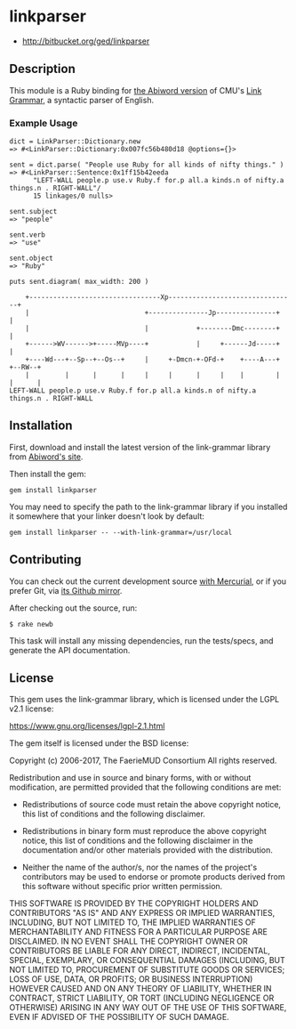 # linkparser

* http://bitbucket.org/ged/linkparser

## Description

This module is a Ruby binding for
[the Abiword version](http://www.abisource.com/projects/link-grammar/) of CMU's
[Link Grammar](http://www.link.cs.cmu.edu/link/), a syntactic parser of English.


### Example Usage

    dict = LinkParser::Dictionary.new
    => #<LinkParser::Dictionary:0x007fc56b480d18 @options={}>

    sent = dict.parse( "People use Ruby for all kinds of nifty things." )
    => #<LinkParser::Sentence:0x1ff15b42eeda
          "LEFT-WALL people.p use.v Ruby.f for.p all.a kinds.n of nifty.a things.n . RIGHT-WALL"/
          15 linkages/0 nulls>

    sent.subject
    => "people"

    sent.verb
    => "use"

    sent.object
    => "Ruby"

    puts sent.diagram( max_width: 200 )
    
        +---------------------------------Xp--------------------------------+
        |                             +---------------Jp---------------+    |
        |                             |            +--------Dmc--------+    |
        +------>WV------>+-----MVp----+            |     +------Jd-----+    |
        +----Wd---+--Sp--+--Os--+     |     +-Dmcn-+-OFd-+    +----A---+    +--RW--+
        |         |      |      |     |     |      |     |    |        |    |      |
    LEFT-WALL people.p use.v Ruby.f for.p all.a kinds.n of nifty.a things.n . RIGHT-WALL


## Installation

First, download and install the latest version of the link-grammar
library from
[Abiword's site](http://www.abisource.com/projects/link-grammar/#download).

Then install the gem:

    gem install linkparser

You may need to specify the path to the link-grammar library if you
installed it somewhere that your linker doesn't look by default:

    gem install linkparser -- --with-link-grammar=/usr/local


## Contributing

You can check out the current development source
[with Mercurial](http://repo.deveiate.org/LinkParser),
or if you prefer Git, via
[its Github mirror](http://github.com/ged/linkparser).

After checking out the source, run:

	$ rake newb

This task will install any missing dependencies, run the tests/specs,
and generate the API documentation.


## License

This gem uses the link-grammar library, which is licensed under the
LGPL v2.1 license:

https://www.gnu.org/licenses/lgpl-2.1.html

The gem itself is licensed under the BSD license:

Copyright (c) 2006-2017, The FaerieMUD Consortium
All rights reserved.

Redistribution and use in source and binary forms, with or without
modification, are permitted provided that the following conditions are met:

* Redistributions of source code must retain the above copyright notice,
  this list of conditions and the following disclaimer.

* Redistributions in binary form must reproduce the above copyright notice,
  this list of conditions and the following disclaimer in the documentation
  and/or other materials provided with the distribution.

* Neither the name of the author/s, nor the names of the project's
  contributors may be used to endorse or promote products derived from this
  software without specific prior written permission.

THIS SOFTWARE IS PROVIDED BY THE COPYRIGHT HOLDERS AND CONTRIBUTORS "AS IS"
AND ANY EXPRESS OR IMPLIED WARRANTIES, INCLUDING, BUT NOT LIMITED TO, THE
IMPLIED WARRANTIES OF MERCHANTABILITY AND FITNESS FOR A PARTICULAR PURPOSE ARE
DISCLAIMED. IN NO EVENT SHALL THE COPYRIGHT OWNER OR CONTRIBUTORS BE LIABLE
FOR ANY DIRECT, INDIRECT, INCIDENTAL, SPECIAL, EXEMPLARY, OR CONSEQUENTIAL
DAMAGES (INCLUDING, BUT NOT LIMITED TO, PROCUREMENT OF SUBSTITUTE GOODS OR
SERVICES; LOSS OF USE, DATA, OR PROFITS; OR BUSINESS INTERRUPTION) HOWEVER
CAUSED AND ON ANY THEORY OF LIABILITY, WHETHER IN CONTRACT, STRICT LIABILITY,
OR TORT (INCLUDING NEGLIGENCE OR OTHERWISE) ARISING IN ANY WAY OUT OF THE USE
OF THIS SOFTWARE, EVEN IF ADVISED OF THE POSSIBILITY OF SUCH DAMAGE.

